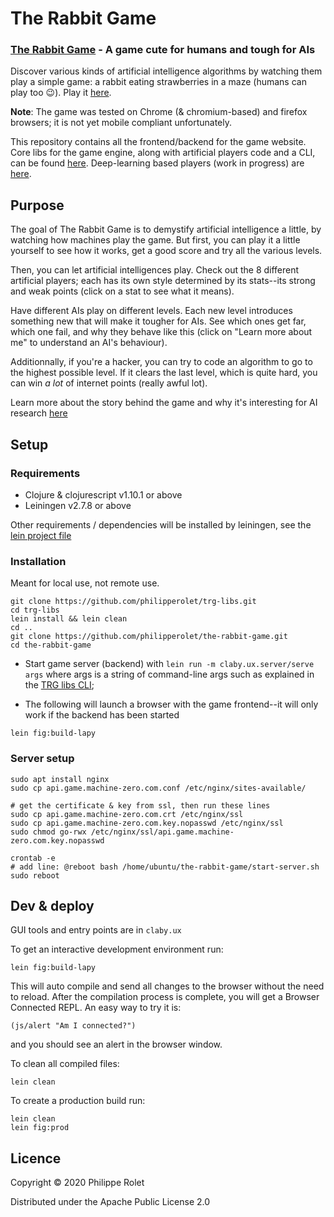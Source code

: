 # The Rabbit Game

### [The Rabbit Game](https://game.machine-zero.com) - A game cute for humans and tough for AIs

Discover various kinds of artificial intelligence algorithms by watching them play a simple game: a rabbit eating strawberries in a maze (humans can play too 😉). Play it [here](https://game.machine-zero.com).

**Note**: The game was tested on Chrome (& chromium-based) and firefox browsers; it is not yet mobile compliant unfortunately.

This repository contains all the frontend/backend for the game website. Core libs for the game engine, along with artificial players code and a CLI, can be found [here](https://github.com/philipperolet/the-rabbit-game-libs). Deep-learning based players (work in progress) are [here](https://github.com/philipperolet/trg-players).

## Purpose
The goal of The Rabbit Game is to demystify artificial intelligence
   a little, by watching how machines play the game. But first, you
   can play it a little yourself to see how it works, get a good score
   and try all the various levels.

Then, you can let artificial intelligences play. Check out the
    8 different artificial players; each has its own style determined
    by its stats--its strong and weak points (click on a stat to see
    what it means).

Have different AIs play on different levels. Each new level
   introduces something new that will make it tougher for AIs. See
   which ones get far, which one fail, and why they behave like
   this (click on \"Learn more about me\" to understand an AI's
   behaviour).

Additionnally, if you're a hacker, you can try to code an
    algorithm to go to the highest possible level. If it clears the
    last level, which is quite hard, you can win *a lot* of internet
    points (really awful lot).

Learn more about the story behind the game and why it's interesting for AI research [here](https://www.machine-zero.com/trg.html)
## Setup

### Requirements ###
- Clojure & clojurescript v1.10.1 or above
- Leiningen v2.7.8 or above

Other requirements / dependencies will be installed by leiningen, see the [lein project file](project.clj)

### Installation
Meant for local use, not remote use.
```
git clone https://github.com/philipperolet/trg-libs.git
cd trg-libs
lein install && lein clean
cd ..
git clone https://github.com/philipperolet/the-rabbit-game.git
cd the-rabbit-game
```
- Start game server (backend) with ``lein run -m claby.ux.server/serve args`` where args is a string of command-line args such as explained in the  [TRG libs CLI](https://github.com/philipperolet/trg-libs);

- The following will launch a browser with the game frontend--it will only work if the backend has been started

```
lein fig:build-lapy
```
### Server setup
```
sudo apt install nginx
sudo cp api.game.machine-zero.com.conf /etc/nginx/sites-available/

# get the certificate & key from ssl, then run these lines
sudo cp api.game.machine-zero.com.crt /etc/nginx/ssl
sudo cp api.game.machine-zero.com.key.nopasswd /etc/nginx/ssl
sudo chmod go-rwx /etc/nginx/ssl/api.game.machine-zero.com.key.nopasswd 

crontab -e
# add line: @reboot bash /home/ubuntu/the-rabbit-game/start-server.sh
sudo reboot
```
## Dev & deploy
GUI tools and entry points are in ``claby.ux``

To get an interactive development environment run:

    lein fig:build-lapy

This will auto compile and send all changes to the browser without the
need to reload. After the compilation process is complete, you will
get a Browser Connected REPL. An easy way to try it is:

    (js/alert "Am I connected?")

and you should see an alert in the browser window.

To clean all compiled files:

	lein clean

To create a production build run:

	lein clean
	lein fig:prod

## Licence
Copyright © 2020 Philippe Rolet

Distributed under the Apache Public License 2.0
